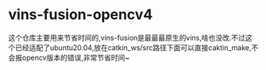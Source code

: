 # vins-fusion-opencv4

这个仓库主要用来节省时间的,vins-fusion是最最最原生的vins,啥也没改.不过这个已经适配了ubuntu20.04,放在catkin_ws/src路径下面可以直接caktin_make,不会报opencv版本的错误,非常节省时间~
